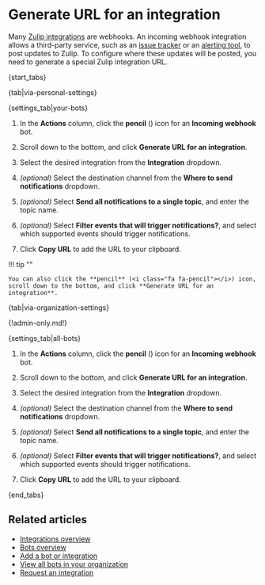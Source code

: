 # Generate URL for an integration

Many [Zulip integrations](/integrations/) are webhooks. An incoming webhook
integration allows a third-party service, such as an [issue
tracker](/integrations/doc/github) or an [alerting
tool](/integrations/doc/pagerduty), to post updates to Zulip. To configure
where these updates will be posted, you need to generate a special Zulip
integration URL.

{start_tabs}

{tab|via-personal-settings}

{settings_tab|your-bots}

1. In the **Actions** column, click the **pencil** (<i class="fa fa-pencil"></i>)
   icon for an **Incoming webhook** bot.

1. Scroll down to the bottom, and click **Generate URL for an integration**.

1. Select the desired integration from the **Integration** dropdown.

1. _(optional)_ Select the destination channel from the
   **Where to send notifications** dropdown.

1. _(optional)_ Select **Send all notifications to a single topic**, and
   enter the topic name.

1. _(optional)_ Select **Filter events that will trigger notifications?**,
   and select which supported events should trigger notifications.

1. Click **Copy URL** to add the URL to your clipboard.

!!! tip ""

    You can also click the **pencil** (<i class="fa fa-pencil"></i>) icon,
    scroll down to the bottom, and click **Generate URL for an integration**.

{tab|via-organization-settings}

{!admin-only.md!}

{settings_tab|all-bots}

1. In the **Actions** column, click the **pencil** (<i class="fa fa-pencil"></i>)
   icon for an **Incoming webhook** bot.

1. Scroll down to the bottom, and click **Generate URL for an integration**.

1. Select the desired integration from the **Integration** dropdown.

1. _(optional)_ Select the destination channel from the
   **Where to send notifications** dropdown.

1. _(optional)_ Select **Send all notifications to a single topic**, and
   enter the topic name.

1. _(optional)_ Select **Filter events that will trigger notifications?**,
   and select which supported events should trigger notifications.

1. Click **Copy URL** to add the URL to your clipboard.

{end_tabs}

## Related articles

* [Integrations overview](/help/integrations-overview)
* [Bots overview](/help/bots-overview)
* [Add a bot or integration](/help/add-a-bot-or-integration)
* [View all bots in your organization](/help/view-all-bots-in-your-organization)
* [Request an integration](/help/request-an-integration)
